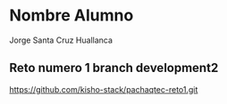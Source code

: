 # Nombre Alumno

Jorge Santa Cruz Huallanca

## Reto numero 1 branch development2

https://github.com/kisho-stack/pachaqtec-reto1.git

